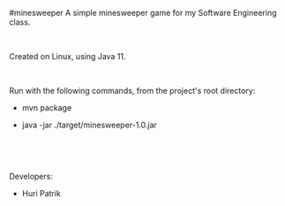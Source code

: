 #minesweeper
A simple minesweeper game for my Software Engineering class.

&nbsp;

Created on Linux, using Java 11.

&nbsp;

Run with the following commands, from the project's root directory:

* mvn package

* java -jar ./target/minesweeper-1.0.jar

&nbsp;

&nbsp;

Developers:

- Huri Patrik